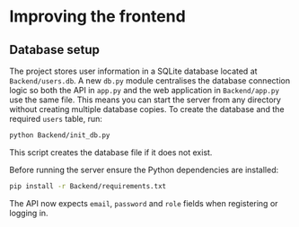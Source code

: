 # Improving the frontend

## Database setup

The project stores user information in a SQLite database located at
`Backend/users.db`.  A new `db.py` module centralises the database connection
logic so both the API in `app.py` and the web application in
`Backend/app.py` use the same file.  This means you can start the server from
any directory without creating multiple database copies.
To create the database and the required `users` table, run:

```bash
python Backend/init_db.py
```

This script creates the database file if it does not exist.

Before running the server ensure the Python dependencies are installed:

```bash
pip install -r Backend/requirements.txt
```

The API now expects `email`, `password` and `role` fields when registering or
logging in.
